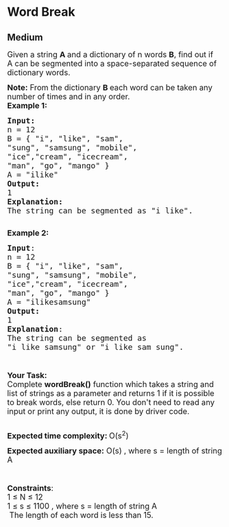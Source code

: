 # Word Break
## Medium 
<div class="problem-statement">
                <p></p><p><span style="font-size:18px">Given a string <strong>A </strong>and a dictionary of n words <strong>B</strong>, find out if A&nbsp;can be segmented into a space-separated sequence of dictionary words.</span></p>

<p><span style="font-size:18px"><strong>Note:</strong> From the dictionary <strong>B&nbsp;</strong>each word can be taken any number of times and in any order.</span><br>
<span style="font-size:18px"><strong>Example 1:</strong></span></p>

<pre style="position: relative;"><span style="font-size:18px"><strong>Input:</strong>
n = 12
B = { "i", "like", "sam",
"sung", "samsung", "mobile",
"ice","cream", "icecream",
"man", "go", "mango" }
A = "ilike"
<strong>Output:
</strong>1
<strong>Explanation:
</strong>The string can be segmented as "i like".
</span><div class="open_grepper_editor" title="Edit &amp; Save To Grepper"></div></pre>

<p><br>
<span style="font-size:18px"><strong>Example 2:</strong></span></p>

<pre style="position: relative;"><span style="font-size:18px"><strong>Input</strong>:
n = 12
B = { "i", "like", "sam",
"sung", "samsung", "mobile",
"ice","cream", "icecream", 
"man", "go", "mango" }
A = "ilikesamsung"
<strong>Output:
</strong>1
<strong>Explanation</strong>:
The string can be segmented as 
"i like samsung" or "i like sam sung".
</span><div class="open_grepper_editor" title="Edit &amp; Save To Grepper"></div></pre>

<p>&nbsp;</p>

<p><span style="font-size:18px"><strong>Your Task:</strong><br>
Complete&nbsp;<strong>wordBreak()</strong>&nbsp;function which takes a string and list of strings as a parameter&nbsp;and returns 1 if it is possible to break words, else return&nbsp;0. You don't need to read any input or print any output, it is done by driver code.</span></p>

<p><br>
<span style="font-size:18px"><strong>Expected time complexity:&nbsp;</strong>O(s<sup>2</sup>)</span></p>

<p><span style="font-size:18px"><strong>Expected auxiliary space:</strong>&nbsp;O(s) , where s = length of string A</span></p>

<p>&nbsp;</p>

<p><span style="font-size:18px"><strong>Constraints</strong>:<br>
1 ≤ N ≤ 12<br>
1 ≤ s ≤ 1100 , where s =&nbsp;length of string A<br>
&nbsp;The length of each word is less than 15.</span></p>
 <p></p>
            </div>